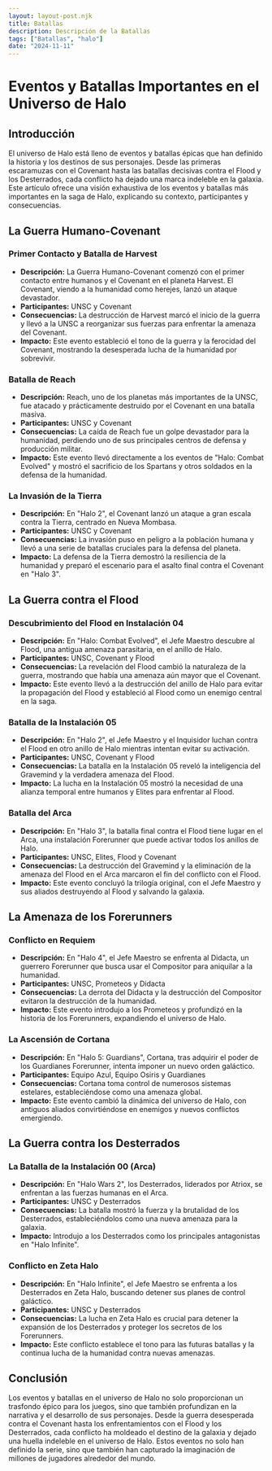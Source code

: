 ```yaml
---
layout: layout-post.njk
title: Batallas
description: Descripción de la Batallas
tags: ["Batallas", "halo"]
date: "2024-11-11"
---
```


# Eventos y Batallas Importantes en el Universo de Halo

## Introducción

El universo de Halo está lleno de eventos y batallas épicas que han definido la historia y los destinos de sus personajes. Desde las primeras escaramuzas con el Covenant hasta las batallas decisivas contra el Flood y los Desterrados, cada conflicto ha dejado una marca indeleble en la galaxia. Este artículo ofrece una visión exhaustiva de los eventos y batallas más importantes en la saga de Halo, explicando su contexto, participantes y consecuencias.

## La Guerra Humano-Covenant

### Primer Contacto y Batalla de Harvest

- **Descripción:** La Guerra Humano-Covenant comenzó con el primer contacto entre humanos y el Covenant en el planeta Harvest. El Covenant, viendo a la humanidad como herejes, lanzó un ataque devastador.
- **Participantes:** UNSC y Covenant
- **Consecuencias:** La destrucción de Harvest marcó el inicio de la guerra y llevó a la UNSC a reorganizar sus fuerzas para enfrentar la amenaza del Covenant.
- **Impacto:** Este evento estableció el tono de la guerra y la ferocidad del Covenant, mostrando la desesperada lucha de la humanidad por sobrevivir.

### Batalla de Reach

- **Descripción:** Reach, uno de los planetas más importantes de la UNSC, fue atacado y prácticamente destruido por el Covenant en una batalla masiva.
- **Participantes:** UNSC y Covenant
- **Consecuencias:** La caída de Reach fue un golpe devastador para la humanidad, perdiendo uno de sus principales centros de defensa y producción militar.
- **Impacto:** Este evento llevó directamente a los eventos de "Halo: Combat Evolved" y mostró el sacrificio de los Spartans y otros soldados en la defensa de la humanidad.

### La Invasión de la Tierra

- **Descripción:** En "Halo 2", el Covenant lanzó un ataque a gran escala contra la Tierra, centrado en Nueva Mombasa.
- **Participantes:** UNSC y Covenant
- **Consecuencias:** La invasión puso en peligro a la población humana y llevó a una serie de batallas cruciales para la defensa del planeta.
- **Impacto:** La defensa de la Tierra demostró la resiliencia de la humanidad y preparó el escenario para el asalto final contra el Covenant en "Halo 3".

## La Guerra contra el Flood

### Descubrimiento del Flood en Instalación 04

- **Descripción:** En "Halo: Combat Evolved", el Jefe Maestro descubre al Flood, una antigua amenaza parasitaria, en el anillo de Halo.
- **Participantes:** UNSC, Covenant y Flood
- **Consecuencias:** La revelación del Flood cambió la naturaleza de la guerra, mostrando que había una amenaza aún mayor que el Covenant.
- **Impacto:** Este evento llevó a la destrucción del anillo de Halo para evitar la propagación del Flood y estableció al Flood como un enemigo central en la saga.

### Batalla de la Instalación 05

- **Descripción:** En "Halo 2", el Jefe Maestro y el Inquisidor luchan contra el Flood en otro anillo de Halo mientras intentan evitar su activación.
- **Participantes:** UNSC, Covenant y Flood
- **Consecuencias:** La batalla en la Instalación 05 reveló la inteligencia del Gravemind y la verdadera amenaza del Flood.
- **Impacto:** La lucha en la Instalación 05 mostró la necesidad de una alianza temporal entre humanos y Elites para enfrentar al Flood.

### Batalla del Arca

- **Descripción:** En "Halo 3", la batalla final contra el Flood tiene lugar en el Arca, una instalación Forerunner que puede activar todos los anillos de Halo.
- **Participantes:** UNSC, Elites, Flood y Covenant
- **Consecuencias:** La destrucción del Gravemind y la eliminación de la amenaza del Flood en el Arca marcaron el fin del conflicto con el Flood.
- **Impacto:** Este evento concluyó la trilogía original, con el Jefe Maestro y sus aliados destruyendo al Flood y salvando la galaxia.

## La Amenaza de los Forerunners

### Conflicto en Requiem

- **Descripción:** En "Halo 4", el Jefe Maestro se enfrenta al Didacta, un guerrero Forerunner que busca usar el Compositor para aniquilar a la humanidad.
- **Participantes:** UNSC, Prometeos y Didacta
- **Consecuencias:** La derrota del Didacta y la destrucción del Compositor evitaron la destrucción de la humanidad.
- **Impacto:** Este evento introdujo a los Prometeos y profundizó en la historia de los Forerunners, expandiendo el universo de Halo.

### La Ascensión de Cortana

- **Descripción:** En "Halo 5: Guardians", Cortana, tras adquirir el poder de los Guardianes Forerunner, intenta imponer un nuevo orden galáctico.
- **Participantes:** Equipo Azul, Equipo Osiris y Guardianes
- **Consecuencias:** Cortana toma control de numerosos sistemas estelares, estableciéndose como una amenaza global.
- **Impacto:** Este evento cambió la dinámica del universo de Halo, con antiguos aliados convirtiéndose en enemigos y nuevos conflictos emergiendo.

## La Guerra contra los Desterrados

### La Batalla de la Instalación 00 (Arca)

- **Descripción:** En "Halo Wars 2", los Desterrados, liderados por Atriox, se enfrentan a las fuerzas humanas en el Arca.
- **Participantes:** UNSC y Desterrados
- **Consecuencias:** La batalla mostró la fuerza y la brutalidad de los Desterrados, estableciéndolos como una nueva amenaza para la galaxia.
- **Impacto:** Introdujo a los Desterrados como los principales antagonistas en "Halo Infinite".

### Conflicto en Zeta Halo

- **Descripción:** En "Halo Infinite", el Jefe Maestro se enfrenta a los Desterrados en Zeta Halo, buscando detener sus planes de control galáctico.
- **Participantes:** UNSC y Desterrados
- **Consecuencias:** La lucha en Zeta Halo es crucial para detener la expansión de los Desterrados y proteger los secretos de los Forerunners.
- **Impacto:** Este conflicto establece el tono para las futuras batallas y la continua lucha de la humanidad contra nuevas amenazas.

## Conclusión

Los eventos y batallas en el universo de Halo no solo proporcionan un trasfondo épico para los juegos, sino que también profundizan en la narrativa y el desarrollo de sus personajes. Desde la guerra desesperada contra el Covenant hasta los enfrentamientos con el Flood y los Desterrados, cada conflicto ha moldeado el destino de la galaxia y dejado una huella indeleble en el universo de Halo. Estos eventos no solo han definido la serie, sino que también han capturado la imaginación de millones de jugadores alrededor del mundo.

